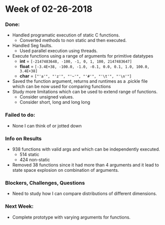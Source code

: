 # Week of 02-26-2018

### Done:
  * Handled programatic execution of static C functions. 
    * Converted methods to non static and then executed. 
  * Handled Seg faults. 
    * Used parallel execution using threads.
  * Execute functions using a range of arguments for primitive datatypes
    * **int** = `[-2147483648, -100, -1, 0, 1, 100, 2147483647]`
    * **float** = `[-3.4E+38, -100.0, -1.0, -0.1, 0.0, 0.1, 1.0, 100.0, 3.4E+38]`
    * **char** = `["'a'", "'z'", "'~'", "'#'", "'\t'", "'\n'"]`
  * Saved the function argument, returns and runtimes as a .pickle file which can be now used for comparing functions
  * Study more limitations which can be used to extend range of functions.
    * Consider unsigned values.
    * Consider short, long and long long
     
### Failed to do:
  * None I can think of or jotted down
  
### Info on Results
  * 938 functions with valid args and which can be independently executed.
    * 514 static
    * 424 non-static
  * Removed 38 functions since it had more than 4 arguments and it lead to state space explosion on combination of arguments.
  
### Blockers, Challenges, Questions
  * Need to study how I can compare distributions of different dimensions.
   
### Next Week:
  * Complete prototype with varying arguments for functions.